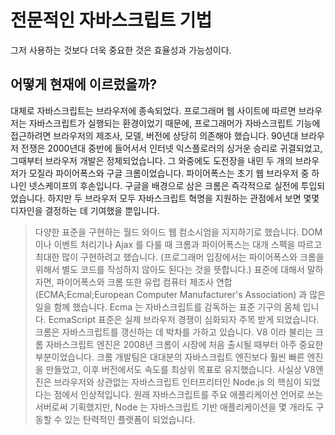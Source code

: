 # 전문적인 자바스크립트 기법

그저 사용하는 것보다 더욱 중요한 것은 효율성과 가능성이다. 

## 어떻게 현재에 이르렀을까?
대체로 자바스크립트는 브라우저에 종속되었다. 프로그래머 웹 사이트에 따르면 브라우저는 자바스크립트가 실행되는 환경이었기 때문에, 프로그래머가 자바스크립트 기능에 접근하려면 브라우저의 제조사, 모델, 버전에 상당히 의존해야 했습니다. 90년대 브라우저 전쟁은 2000년대 중반에 들어서서 인터넷 익스플로러의 싱거운 승리로 귀결되었고, 그때부터 브라우저 개발은 정체되었습니다. 그 와중에도 도전장을 내민 두 개의 브라우저가 모질라 파이어폭스와 구글 크롬이었습니다. 파이어폭스는 초기 웹 브라우저 중 하나인 넷스케이프의 후손입니다. 구글을 배경으로 삼은 크롬은 즉각적으로 실전에 투입되었습니다. 하지만 두 브라우저 모두 자바스크립트 혁명을 지원하는 관점에서 보면 몇몇 디자인을 결정하는 데 기여했을 뿐입니다. 
> 다양한 표준을 구현하는 월드 와이드 웹 컴소시엄을 지지하기로 했습니다. DOM 이나 이벤트 처리기나 Ajax 를 다룰 때 크롬과 파이어폭스는 대개 스펙을 따르고 최대한 많이 구현하려고 했습니다. (프로그래머 입장에서는 파이어폭스와 크롬을 위해서 별도 코드를 작성하지 않아도 된다는 것을 뜻합니다.) 
표준에 대해서 말하자면, 파이어폭스와 크롬 또한 유럽 컴퓨터 제조사 연합(ECMA;Ecmal;European Computer Manufacturer's Association) 과 많은 일을 함께 했습니다. Ecma 는 자바스크립트를 감독하는 표준 기구의 몸체 입니다. EcmaScript 표준은 실제 브라우저 경쟁이 심화되자 주목 받게 되었습니다. 
크롬은 자바스크립트를 갱신하는 데 박차를 가하고 있습니다. V8 이라 불리는 크롬 자바스크립트 엔진은 2008년 크롬이 시장에 처음 출시될 때부터 아주 중요한 부분이었습니다. 크롬 개발팀은 대대분의 자바스크립트 엔진보다 훨씬 빠른 엔진을 만들었고, 이후 버전에서도 속도를 최상위 목표로 유지했습니다. 사실상 V8엔진은 브라우저와 상관없는 자바스크립트 인터프리터인 Node.js 의 핵심이 되었다는 점에서 인상적입니다. 원래 자바스크립트를 주요 애플리케이션 언어로 쓰는 서버로써 기획했지만, Node 는 자바스크립트 기반 애플리케이션을 몇 개라도 구동할 수 있는 탄력적인 플랫폼이 되었습니다. 
> 
<!--stackedit_data:
eyJoaXN0b3J5IjpbNTE3MDE1Mzg3LC0xOTYzMTY1NjkyLC0xNT
AyNjM5MzY1LC0xMDIyOTIyNTQ3LDEzODI0ODU4NTUsMTI4ODg2
MjY2NSwtMTQ4OTI2MTUwNCwtMTAxNTkzODI4OCwxNTI4NTAzMT
M4XX0=
-->